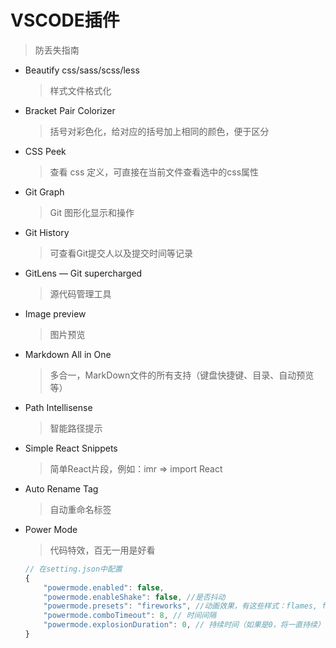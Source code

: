 # VSCODE插件

> 防丢失指南

* Beautify css/sass/scss/less

  >样式文件格式化

* Bracket Pair Colorizer

  > 括号对彩色化，给对应的括号加上相同的颜色，便于区分

* CSS Peek

  > 查看 css 定义，可直接在当前文件查看选中的css属性

* Git Graph

  > Git 图形化显示和操作

* Git History
  > 可查看Git提交人以及提交时间等记录

* GitLens — Git supercharged

  > 源代码管理工具

* Image preview

  > 图片预览

* Markdown All in One

  > 多合一，MarkDown文件的所有支持（键盘快捷键、目录、自动预览等）

* Path Intellisense

  > 智能路径提示

* Simple React Snippets

  > 简单React片段，例如：imr  =>  import React

* Auto Rename Tag

  > 自动重命名标签

* Power Mode

  > 代码特效，百无一用是好看

  ```js
  // 在setting.json中配置
  {
      "powermode.enabled": false,
      "powermode.enableShake": false, //是否抖动
      "powermode.presets": "fireworks", //动画效果，有这些样式：flames, fireworks, magic, clippy, simple-rift, exploding-rift
      "powermode.comboTimeout": 8, // 时间间隔
      "powermode.explosionDuration": 0, // 持续时间（如果是0，将一直持续）
  }
  ```
